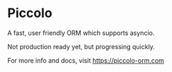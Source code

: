 # Piccolo

A fast, user friendly ORM which supports asyncio.

Not production ready yet, but progressing quickly.

For more info and docs, visit https://piccolo-orm.com

